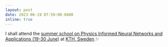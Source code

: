 ```yaml
---
layout: post
date: 2023-06-19 07:59:00-0400
inline: true
---
```


I shall attend the <a href="https://pinns.se/pinn-summer-school-at-kth">summer school on Physics Informed Neural Networks and Applications (19-30 June)</a> at <a href="https://www.kth.se/en">KTH, Sweden</a>.:sparkles:



